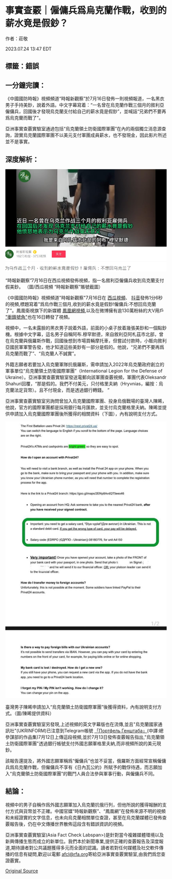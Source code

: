 # 事實查覈｜僱傭兵爲烏克蘭作戰，收到的薪水竟是假鈔？

作者：莊敬

2023.07.24 13:47 EDT

## 標籤：錯誤

## 一分鐘完讀：

《中國國防時報》視頻頻道“時報新觀察”於7月16日發佈一則視頻報道，一名黑衣男子手持美鈔，說着外語。中文字幕寫着：“一名曾在烏克蘭作戰三個月的敘利亞僱傭兵，回國後才發現烏克蘭支付給自己的薪水竟是假鈔”，並喊話“兄弟們不要再爲烏克蘭而戰了”。

亞洲事實查覈實驗室通過包括“烏克蘭領土防衛國際軍團”在內的兩個獨立消息源查詢，證實烏克蘭國際軍團不以美元支付軍團成員薪水，也不發現金，因此影片所述並不是事實。

## 深度解析：

![“時報新觀察”7月16日在西瓜視頻發佈視頻，指一名敘利亞僱傭兵收到烏克蘭支付假美鈔。 （圖/西瓜視頻 “時報新觀察”賬號截圖）](images/NJHZMG74FQMWZYNAKDMZDZ6UHA.png)

“時報新觀察”7月16日在西瓜視頻發佈視頻，指一名敘利亞僱傭兵收到烏克蘭支付假美鈔。 （圖/西瓜視頻 “時報新觀察”賬號截圖）

《中國國防時報》視頻頻道"時報新觀察"7月16日在 [西瓜視頻](https://www.ixigua.com/7256073119620989451?logTag=5354defc73854337f489)、 [抖音](https://www.douyin.com/user/MS4wLjABAAAAV1Fqqc4zbYKGx4HRtl96GPbD7z_b3xNZal2g-7PqtDQFwHmM409Dqqun9tqjbQmV?modal_id=7256214771534449956)發佈1分6秒的視頻,標題寫着"爲烏作戰三個月,收到的薪水竟是假鈔!僱傭兵:不想回烏克蘭了"。鳳凰衛視旗下的新媒體 [鳳凰網視頻](https://gs.ifeng.com/c/8RSbnn4zEtj),以及在微博擁有逾130萬粉絲的大V用戶 ["衝鋒號角"](https://weibo.com/2343014623/Na64ElhiL?type=repost)也在16日轉發了視頻。

視頻中，一名未露臉的黑衣男子說着外語，前面的小桌子放着幾張美鈔和一個點鈔機。根據中文字幕，這名男子自稱阿布.穆罕默德，來自敘利亞阿札茲市北部，曾在烏克蘭與俄羅斯作戰，回國後想到市場買輛摩托車，但嘗試付款時，小販向敘利亞國民軍軍警告發，他才知道這些美鈔有一部分是假的。他說，“兄弟們不要再爲烏克蘭而戰了”、“烏克蘭人不誠實”。

外籍志願者若要加入烏克蘭軍隊抗俄羅斯，需申請加入2022年烏克蘭政府創立的軍事單位“烏克蘭領土防衛國際軍團”（International Legion for the Defense of Ukraine）。亞洲事實查覈實驗室發送電郵向該軍團查覈視頻，軍團代表Oleksandr Shahuri回覆，“那是假的。我們不付美元，只付格里夫納（Hryvnias，編按：烏克蘭法定貨幣）。且不付現金，而是透過銀行轉錢。 ”

亞洲事實查覈實驗室另詢問曾加入烏克蘭國際軍團、投身烏俄戰場的臺灣人陳晞，他說，官方的國際軍團都是採用銀行每月匯款，並支付烏克蘭格里夫納。陳晞並提供申請加入烏克蘭國際軍團後所獲得的相關資料（下圖），內有說明支付方式。

![臺灣男子陳晞申請加入“烏克蘭領土防衛國際軍團”後獲得資料，內有說明支付方式。（圖/陳晞提供資料）](images/UDLVPVXBUOZRKYB2OYQJJLDLTE.jpg)

臺灣男子陳晞申請加入“烏克蘭領土防衛國際軍團”後獲得資料，內有說明支付方式。（圖/陳晞提供資料）

亞洲事實查覈實驗室另發現,上述視頻的英文字幕版也在流傳,並且"烏克蘭國家通訊社"(UKRINFORM)已注意到Telegram帳號 [「Портфель Генштаба」](https://t.me/genshtab24/27892)(中譯:總參謀部的作品集)7月12日上傳這段視頻,並於7月13日發佈查覈報告指出,"烏克蘭領土防衛國際軍團"透過銀行帳號支付外國志願軍格里夫納,而非視頻所說的美元現鈔。

該報告還提及，將外國志願軍稱爲“僱傭兵”也並不妥當，俄羅斯方面經常宣稱僱傭兵爲烏克蘭作戰，但僱傭兵不享有《日內瓦公約》所賦予的戰俘待遇，而志願加入“烏克蘭領土防衛國際軍團”的戰鬥人員合法參與軍事行動，與僱傭兵不同。

## 結論：

視頻中的男子自稱作爲外國志願軍加入烏克蘭抗俄行列，但他所說的獲得報酬的支付方式與貨幣並不正確。中國官媒“時報新觀察”、“鳳凰網”在發佈來源不明的視頻和未經證實的文字信息，也未向烏克蘭相關單位查證，甚至在烏克蘭媒體已發佈查覈報告後，仍在中文傳播世界散佈這段含有錯誤資訊的視頻。

亞洲事實查覈實驗室(Asia Fact Check Labspan>)是針對當今複雜媒體環境以及新興傳播生態而成立的新單位。我們本於新聞專業,提供正確的查覈報告及深度報道,期待讀者對公共議題獲得多元而全面的認識。讀者若對任何媒體及社交軟件傳播的信息有疑問,歡迎以電郵 [afcl@rfa.org](http://afcl@rfa.org)寄給亞洲事實查覈實驗室,由我們爲您查證覈實。



[Original Source](https://www.rfa.org/mandarin/shishi-hecha/hc-07242023134350.html)
